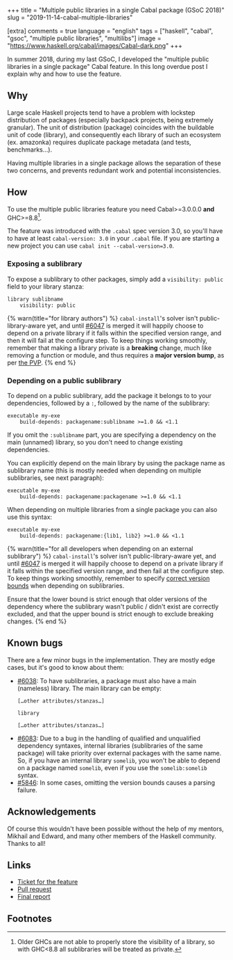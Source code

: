 +++
title = "Multiple public libraries in a single Cabal package (GSoC 2018)"
slug = "2019-11-14-cabal-multiple-libraries"

[extra]
comments = true
language = "english"
tags = ["haskell", "cabal", "gsoc", "multiple public libraries", "multilibs"]
image = "https://www.haskell.org/cabal/images/Cabal-dark.png"
+++

In summer 2018, during my last GSoC, I developed
the "multiple public libraries in a single package" Cabal feature.
In this long overdue post I explain why and how to use the feature.

<!-- more -->

## Why

Large scale Haskell projects tend to have a problem with lockstep distribution
of packages (especially backpack projects, being extremely granular). The unit
of distribution (package) coincides with the buildable unit of code (library),
and consequently each library of such an ecosystem (ex. amazonka) requires
duplicate package metadata (and tests, benchmarks…).

Having multiple libraries in a single package allows the separation of these
two concerns, and prevents redundant work and potential inconsistencies.

## How

To use the multiple public libraries feature you need Cabal&gt;=3.0.0.0
**and** GHC&gt;=8.8[^old-ghc].

The feature was introduced with the `.cabal` spec version 3.0, so you'll have to
have at least `cabal-version: 3.0` in your `.cabal` file.
If you are starting a new project you can use `cabal init --cabal-version=3.0`.

### Exposing a sublibrary

To expose a sublibrary to other packages, simply add a `visibility: public`
field to your library stanza:

```cabal
library sublibname
    visibility: public
```

{% warn(title="for library authors") %}
  `cabal-install`'s solver isn't public-library-aware yet, and until
  [#6047](https://github.com/haskell/cabal/pull/6047) is merged it will happily
  choose to depend on a private library if it falls within the
  specified version range, and then it will fail at the configure step.
  To keep things working smoothly,
  remember that making a library private is a **breaking** change,
  much like removing a function or module,
  and thus requires a **major version bump**,
  as per [the PVP](https://pvp.haskell.org/).
{% end %}

### Depending on a public sublibrary

To depend on a public sublibrary, add the package it belongs to to your
dependencies, followed by a `:`, followed by the name of the sublibrary:

```cabal
executable my-exe
    build-depends: packagename:sublibname >=1.0 && <1.1
```

If you omit the `:sublibname` part, you are specifying a dependency on the
main (unnamed) library, so you don't need to change existing dependencies.

You can explicitly depend on the main library by using the package name as
sublibrary name (this is mostly needed when depending on multiple sublibraries,
see next paragraph):

```cabal
executable my-exe
    build-depends: packagename:packagename >=1.0 && <1.1
```

When depending on multiple libraries from a single package you can also use this
syntax:

```cabal
executable my-exe
    build-depends: packagename:{lib1, lib2} >=1.0 && <1.1
```

{% warn(title="for all developers when depending on an external sublibrary") %}
  `cabal-install`'s solver isn't public-library-aware yet, and until
  [#6047](https://github.com/haskell/cabal/pull/6047) is merged it will happily
  choose to depend on a private library if it falls within the specified
  version range, and then fail at the configure step.
  To keep things working smoothly,
  remember to specify [correct version bounds](https://pvp.haskell.org/)
  when depending on sublibraries.

  Ensure that the lower bound is strict enough that older versions of the
  dependency where the sublibrary wasn't public / didn't exist are correctly
  excluded, and that the upper bound is strict enough to exclude breaking
  changes.
{% end %}

## Known bugs

There are a few minor bugs in the implementation. They are mostly edge cases,
but it's good to know about them:

* [#6038](https://github.com/haskell/cabal/issues/6038):
  To have sublibraries, a package must also have
  a main (nameless) library.
  The main library can be empty:
  ```
  […other attributes/stanzas…]

  library

  […other attributes/stanzas…]
  ```
* [#6083](https://github.com/haskell/cabal/issues/6083):
  Due to a bug in the handling of qualified and unqualified
  dependency syntaxes, internal libraries (sublibraries of the same package)
  will take priority over external packages with the same name.
  So, if you have an internal library `somelib`,
  you won't be able to depend on a package named `somelib`,
  even if you use the `somelib:somelib` syntax.
* [#5846](https://github.com/haskell/cabal/issues/5846):
  In some cases, omitting the version bounds causes a parsing failure.

## Acknowledgements

Of course this wouldn't have been possible without the help of my mentors,
Mikhail and Edward, and many other members of the Haskell community.
Thanks to all!

## Links

* [Ticket for the feature](https://github.com/haskell/cabal/issues/4206)
* [Pull request](https://github.com/haskell/cabal/pull/5526)
* [Final report](https://github.com/fgaz/gsoc/blob/master/2018/final-report.md)

## Footnotes

[^old-ghc]: Older GHCs are not able to properly store the visibility of
a library, so with GHC&lt;8.8 all sublibraries will be treated as private.


